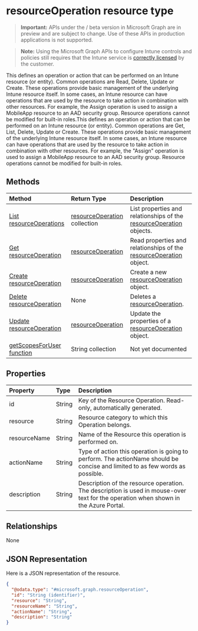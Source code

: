 ﻿# resourceOperation resource type

> **Important:** APIs under the / beta version in Microsoft Graph are in preview and are subject to change. Use of these APIs in production applications is not supported.

> **Note:** Using the Microsoft Graph APIs to configure Intune controls and policies still requires that the Intune service is [correctly licensed](https://go.microsoft.com/fwlink/?linkid=839381) by the customer.

This defines an operation or action that can be performed on an Intune resource (or entity).  Common operations are Read, Delete, Update or Create.  These operations provide basic management of the underlying Intune resource itself.  In some cases, an Intune resource can have operations that are used by the resource to take action in combination with other resources.  For example, the Assign operation is used to assign a MobileApp resource to an AAD security group.  Resource operations cannot be modified for built-in roles.This defines an operation or action that can be performed on an Intune resource (or entity).  Common operations are Get, List, Delete, Update or Create.  These operations provide basic management of the underlying Intune resource itself.  In some cases, an Intune resource can have operations that are used by the resource to take action in combination with other resources.  For example, the "Assign" operation is used to assign a MobileApp resource to an AAD security group.  Resource operations cannot be modified for built-in roles.
## Methods
|Method|Return Type|Description|
|:---|:---|:---|
|[List resourceOperations](../api/intune_rbac_resourceoperation_list.md)|[resourceOperation](../resources/intune_rbac_resourceoperation.md) collection|List properties and relationships of the [resourceOperation](../resources/intune_rbac_resourceoperation.md) objects.|
|[Get resourceOperation](../api/intune_rbac_resourceoperation_get.md)|[resourceOperation](../resources/intune_rbac_resourceoperation.md)|Read properties and relationships of the [resourceOperation](../resources/intune_rbac_resourceoperation.md) object.|
|[Create resourceOperation](../api/intune_rbac_resourceoperation_create.md)|[resourceOperation](../resources/intune_rbac_resourceoperation.md)|Create a new [resourceOperation](../resources/intune_rbac_resourceoperation.md) object.|
|[Delete resourceOperation](../api/intune_rbac_resourceoperation_delete.md)|None|Deletes a [resourceOperation](../resources/intune_rbac_resourceoperation.md).|
|[Update resourceOperation](../api/intune_rbac_resourceoperation_update.md)|[resourceOperation](../resources/intune_rbac_resourceoperation.md)|Update the properties of a [resourceOperation](../resources/intune_rbac_resourceoperation.md) object.|
|[getScopesForUser function](../api/intune_rbac_resourceoperation_getscopesforuser.md)|String collection|Not yet documented|

## Properties
|Property|Type|Description|
|:---|:---|:---|
|id|String|Key of the Resource Operation. Read-only, automatically generated.|
|resource|String|Resource category to which this Operation belongs.|
|resourceName|String|Name of the Resource this operation is performed on.|
|actionName|String|Type of action this operation is going to perform. The actionName should be concise and limited to as few words as possible.|
|description|String|Description of the resource operation. The description is used in mouse-over text for the operation when shown in the Azure Portal.|

## Relationships
None
## JSON Representation
Here is a JSON representation of the resource.
<!-- {
  "blockType": "resource",
  "keyProperty": "id",
  "@odata.type": "microsoft.graph.resourceOperation"
}
-->
``` json
{
  "@odata.type": "#microsoft.graph.resourceOperation",
  "id": "String (identifier)",
  "resource": "String",
  "resourceName": "String",
  "actionName": "String",
  "description": "String"
}
```





